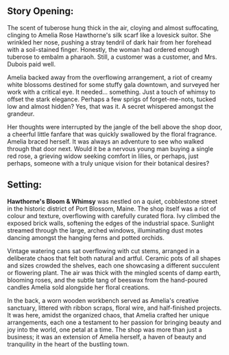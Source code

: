 ## Story Opening:

The scent of tuberose hung thick in the air, cloying and almost suffocating, clinging to Amelia Rose Hawthorne's silk scarf like a lovesick suitor. She wrinkled her nose, pushing a stray tendril of dark hair from her forehead with a soil-stained finger. Honestly, the woman had ordered enough tuberose to embalm a pharaoh. Still, a customer was a customer, and Mrs. Dubois paid well.

Amelia backed away from the overflowing arrangement, a riot of creamy white blossoms destined for some stuffy gala downtown, and surveyed her work with a critical eye. It needed… something. Just a touch of whimsy to offset the stark elegance. Perhaps a few sprigs of forget-me-nots, tucked low and almost hidden? Yes, that was it. A secret whispered amongst the grandeur.

Her thoughts were interrupted by the jangle of the bell above the shop door, a cheerful little fanfare that was quickly swallowed by the floral fragrance. Amelia braced herself. It was always an adventure to see who walked through that door next. Would it be a nervous young man buying a single red rose, a grieving widow seeking comfort in lilies, or perhaps, just perhaps, someone with a truly unique vision for their botanical desires?

## Setting:

**Hawthorne's Bloom & Whimsy** was nestled on a quiet, cobblestone street in the historic district of Port Blossom, Maine. The shop itself was a riot of colour and texture, overflowing with carefully curated flora. Ivy climbed the exposed brick walls, softening the edges of the industrial space. Sunlight streamed through the large, arched windows, illuminating dust motes dancing amongst the hanging ferns and potted orchids.

Vintage watering cans sat overflowing with cut stems, arranged in a deliberate chaos that felt both natural and artful. Ceramic pots of all shapes and sizes crowded the shelves, each one showcasing a different succulent or flowering plant. The air was thick with the mingled scents of damp earth, blooming roses, and the subtle tang of beeswax from the hand-poured candles Amelia sold alongside her floral creations.

In the back, a worn wooden workbench served as Amelia's creative sanctuary, littered with ribbon scraps, floral wire, and half-finished projects. It was here, amidst the organized chaos, that Amelia crafted her unique arrangements, each one a testament to her passion for bringing beauty and joy into the world, one petal at a time. The shop was more than just a business; it was an extension of Amelia herself, a haven of beauty and tranquility in the heart of the bustling town.
